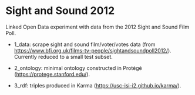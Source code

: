 # Sight and Sound 2012
Linked Open Data experiment with data from the 2012 Sight and Sound Film Poll.

- 1_data: scrape sight and sound film/voter/votes data (from https://www.bfi.org.uk/films-tv-people/sightandsoundpoll2012/). Currently reduced to a small test subset.
- 2_ontology: minimal ontology constructed in Protégé (https://protege.stanford.edu/).

- 3_rdf: triples produced in Karma (https://usc-isi-i2.github.io/karma/).